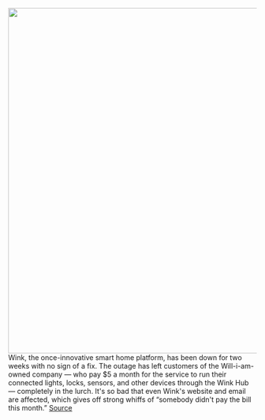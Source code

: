 <img src='https://cdn.vox-cdn.com/thumbor/zbJiGf8V3i1MIU6ZQJ6Egxi8n8U=/0x0:920x613/1200x800/filters:focal(387x234:533x380)/cdn.vox-cdn.com/uploads/chorus_image/image/71118529/wink_relay.0.jpg' width='700px' /><br/>
Wink, the once-innovative smart home platform, has been down for two weeks with no sign of a fix. The outage has left customers of the Will-i-am-owned company — who pay $5 a month for the service to run their connected lights, locks, sensors, and other devices through the Wink Hub — completely in the lurch. It's so bad that even Wink's website and email are affected, which gives off strong whiffs of “somebody didn't pay the bill this month.”
<a href='https://www.theverge.com/2022/7/14/23217086/wink-smart-home-hub-outage'> Source <a/>